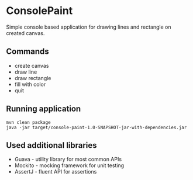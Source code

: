 # ConsolePaint

Simple console based application for drawing lines and rectangle on created canvas.

## Commands

* create canvas
* draw line
* draw rectangle
* fill with color
* quit

## Running application

    mvn clean package
    java -jar target/console-paint-1.0-SNAPSHOT-jar-with-dependencies.jar

## Used additional libraries

* Guava - utility library for most common APIs
* Mockito - mocking framework for unit testing
* AssertJ - fluent API for assertions
